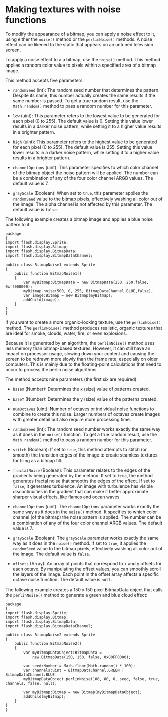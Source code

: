 # Making textures with noise functions

<div>

To modify the appearance of a bitmap, you can apply a noise effect to it, using
either the `noise()` method or the `perlinNoise()` methods. A noise effect can
be likened to the static that appears on an untuned television screen.

To apply a noise effect to a a bitmap, use the `noise()` method. This method
applies a random color value to pixels within a specified area of a bitmap
image.

This method accepts five parameters:

- `randomSeed` (int): The random seed number that determines the pattern.
  Despite its name, this number actually creates the same results if the same
  number is passed. To get a true random result, use the `Math.random()` method
  to pass a random number for this parameter.

- `low` (uint): This parameter refers to the lowest value to be generated for
  each pixel (0 to 255). The default value is 0. Setting this value lower
  results in a darker noise pattern, while setting it to a higher value results
  in a brighter pattern.

- `high` (uint): This parameter refers to the highest value to be generated for
  each pixel (0 to 255). The default value is 255. Setting this value lower
  results in a darker noise pattern, while setting it to a higher value results
  in a brighter pattern.

- `channelOptions` (uint): This parameter specifies to which color channel of
  the bitmap object the noise pattern will be applied. The number can be a
  combination of any of the four color channel ARGB values. The default value
  is 7.

- `grayScale` (Boolean): When set to `true`, this parameter applies the
  `randomSeed` value to the bitmap pixels, effectively washing all color out of
  the image. The alpha channel is not affected by this parameter. The default
  value is `false`.

The following example creates a bitmap image and applies a blue noise pattern to
it:

    package
    {
    import flash.display.Sprite;
    import flash.display.Bitmap;
    import flash.display.BitmapData;
    import flash.display.BitmapDataChannel;

    public class BitmapNoise1 extends Sprite
    {
        public function BitmapNoise1()
        {
            var myBitmap:BitmapData = new BitmapData(250, 250,false, 0xff000000);
            myBitmap.noise(500, 0, 255, BitmapDataChannel.BLUE,false);
            var image:Bitmap = new Bitmap(myBitmap);
            addChild(image);
        }
    }
    }

If you want to create a more organic-looking texture, use the `perlinNoise()`
method. The `perlinNoise()` method produces realistic, organic textures that are
ideal for smoke, clouds, water, fire, or even explosions.

Because it is generated by an algorithm, the `perlinNoise()` method uses less
memory than bitmap-based textures. However, it can still have an impact on
processor usage, slowing down your content and causing the screen to be redrawn
more slowly than the frame rate, especially on older computers. This is mainly
due to the floating-point calculations that need to occur to process the perlin
noise algorithms.

The method accepts nine parameters (the first six are required):

- `baseX` (Number): Determines the x (size) value of patterns created.

- `baseY` (Number): Determines the y (size) value of the patterns created.

- `numOctaves` (uint): Number of octaves or individual noise functions to
  combine to create this noise. Larger numbers of octaves create images with
  greater detail but also require more processing time.

- `randomSeed` (int): The random seed number works exactly the same way as it
  does in the `noise()` function. To get a true random result, use the
  `Math.random()` method to pass a random number for this parameter.

- `stitch` (Boolean): If set to `true`, this method attempts to stitch (or
  smooth) the transition edges of the image to create seamless textures for
  tiling as a bitmap fill.

- `fractalNoise` (Boolean): This parameter relates to the edges of the gradients
  being generated by the method. If set to `true`, the method generates fractal
  noise that smooths the edges of the effect. If set to `false`, it generates
  turbulence. An image with turbulence has visible discontinuities in the
  gradient that can make it better approximate sharper visual effects, like
  flames and ocean waves.

- `channelOptions` (uint): The `channelOptions` parameter works exactly the same
  way as it does in the `noise()` method. It specifies to which color channel
  (of the bitmap) the noise pattern is applied. The number can be a combination
  of any of the four color channel ARGB values. The default value is 7.

- `grayScale` (Boolean): The `grayScale` parameter works exactly the same way as
  it does in the `noise()` method. If set to `true`, it applies the `randomSeed`
  value to the bitmap pixels, effectively washing all color out of the image.
  The default value is `false`.

- `offsets` (Array): An array of points that correspond to x and y offsets for
  each octave. By manipulating the offset values, you can smoothly scroll the
  layers of the image. Each point in the offset array affects a specific octave
  noise function. The default value is `null.`

The following example creates a 150 x 150 pixel BitmapData object that calls the
`perlinNoise()` method to generate a green and blue cloud effect:

    package
    {
    import flash.display.Sprite;
    import flash.display.Bitmap;
    import flash.display.BitmapData;
    import flash.display.BitmapDataChannel;

    public class BitmapNoise2 extends Sprite
    {
        public function BitmapNoise2()
        {
            var myBitmapDataObject:BitmapData =
                new BitmapData(150, 150, false, 0x00FF0000);

            var seed:Number = Math.floor(Math.random() * 100);
            var channels:uint = BitmapDataChannel.GREEN | BitmapDataChannel.BLUE
            myBitmapDataObject.perlinNoise(100, 80, 6, seed, false, true, channels, false, null);

            var myBitmap:Bitmap = new Bitmap(myBitmapDataObject);
            addChild(myBitmap);
        }
    }
    }

</div>
